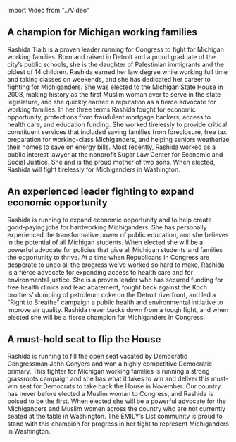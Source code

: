 import Video from "../Video"

## A champion for Michigan working families

Rashida Tlaib is a proven leader running for Congress to fight for Michigan working families. Born and raised in Detroit and a proud graduate of the city’s public schools, she is the daughter of Palestinian immigrants and the oldest of 14 children. Rashida earned her law degree while working full time and taking classes on weekends, and she has dedicated her career to fighting for Michiganders. She was elected to the Michigan State House in 2008, making history as the first Muslim woman ever to serve in the state legislature, and she quickly earned a reputation as a fierce advocate for working families. In her three terms Rashida fought for economic opportunity, protections from fraudulent mortgage bankers, access to health care, and education funding. She worked tirelessly to provide critical constituent services that included saving families from foreclosure, free tax preparation for working-class Michiganders, and helping seniors weatherize their homes to save on energy bills. Most recently, Rashida worked as a public interest lawyer at the nonprofit Sugar Law Center for Economic and Social Justice. She and is the proud mother of two sons. When elected, Rashida will fight tirelessly for Michiganders in Washington.

## An experienced leader fighting to expand economic opportunity

Rashida is running to expand economic opportunity and to help create good-paying jobs for hardworking Michiganders. She has personally experienced the transformative power of public education, and she believes in the potential of all Michigan students. When elected she will be a powerful advocate for policies that give all Michigan students and families the opportunity to thrive. At a time when Republicans in Congress are desperate to undo all the progress we’ve worked so hard to make, Rashida is a fierce advocate for expanding access to health care and for environmental justice. She is a proven leader who has secured funding for free health clinics and lead abatement, fought back against the Koch brothers’ dumping of petroleum coke on the Detroit riverfront, and led a “Right to Breathe” campaign a public health and environmental initiative to improve air quality. Rashida never backs down from a tough fight, and when elected she will be a fierce champion for Michiganders in Congress.

## A must-hold seat to flip the House

Rashida is running to fill the open seat vacated by Democratic Congressman John Conyers and won a highly competitive Democratic primary. This fighter for Michigan working families is running a strong grassroots campaign and she has what it takes to win and deliver this must-win seat for Democrats to take back the House in November. Our country has never before elected a Muslim woman to Congress, and Rashida is poised to be the first. When elected she will be a powerful advocate for the Michiganders and Muslim women across the country who are not currently seated at the table in Washington. The EMILY’s List community is proud to stand with this champion for progress in her fight to represent Michiganders in Washington.

